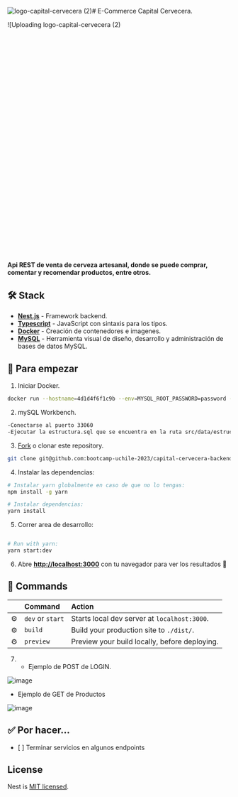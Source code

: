 ![logo-capital-cervecera (2)](https://github.com/bootcamp-uchile-2023/capital-cervecera-backend/assets/141187853/a20d2d6b-8d44-43ba-bb5d-6250034a0f61)# E-Commerce Capital Cervecera.

![Uploading logo-capital-cervecera (2)<?xml version="1.0" encoding="UTF-8"?>
<svg id="Layer_1" data-name="Layer 1" xmlns="http://www.w3.org/2000/svg" viewBox="0 0 600 600">

  <circle class="cls-4" cx="300" cy="300" r="275"/>
  <g id="Group_of_little_stars" data-name="Group of little stars">
    <polygon class="cls-3" points="193.1 334.77 191.4 340.93 190.08 334.64 183.89 332.98 190.27 332.02 191.84 325.47 193.06 332.24 199.35 333.42 193.1 334.77"/>
    <polygon class="cls-3" points="160.84 311.49 158.16 321.16 156.09 311.28 146.37 308.67 156.38 307.17 158.85 296.88 160.78 307.5 170.64 309.37 160.84 311.49"/>
    <polygon class="cls-3" points="390.44 173.93 388.54 180.78 387.08 173.78 380.19 171.94 387.29 170.87 389.04 163.58 390.4 171.11 397.39 172.43 390.44 173.93"/>
    <polygon class="cls-3" points="179.2 217.05 178.25 220.48 177.51 216.98 174.07 216.05 177.62 215.52 178.49 211.88 179.17 215.64 182.67 216.3 179.2 217.05"/>
    <polygon class="cls-3" points="368.35 241.83 367.49 244.91 366.84 241.77 363.74 240.94 366.93 240.46 367.71 237.18 368.33 240.56 371.47 241.16 368.35 241.83"/>
    <polygon class="cls-3" points="303.7 151.19 302.35 156.05 301.31 151.09 296.43 149.78 301.46 149.02 302.7 143.86 303.66 149.19 308.62 150.13 303.7 151.19"/>
    <polygon class="cls-3" points="192.31 268.89 191.51 271.75 190.9 268.82 188.03 268.05 190.99 267.61 191.72 264.56 192.29 267.71 195.21 268.26 192.31 268.89"/>
    <polygon class="cls-3" points="379.19 228.07 378.34 231.15 377.68 228.01 374.59 227.18 377.78 226.7 378.56 223.42 379.17 226.8 382.31 227.4 379.19 228.07"/>
    <polygon class="cls-3" points="416.36 283.33 415.57 286.19 414.95 283.27 412.08 282.5 415.04 282.05 415.77 279.01 416.34 282.15 419.26 282.7 416.36 283.33"/>
    <polygon class="cls-3" points="249.08 195.65 247.76 200.39 246.75 195.54 241.99 194.27 246.9 193.53 248.11 188.49 249.05 193.69 253.88 194.61 249.08 195.65"/>
    <polygon class="cls-3" points="471.52 408.4 470.67 411.48 470.01 408.34 466.92 407.51 470.11 407.03 470.89 403.75 471.51 407.14 474.65 407.73 471.52 408.4"/>
    <polygon class="cls-3" points="453.36 254.19 452.57 257.06 451.96 254.13 449.08 253.36 452.05 252.92 452.78 249.87 453.35 253.01 456.27 253.57 453.36 254.19"/>
    <polygon class="cls-3" points="431.62 347.7 430.14 353.04 429 347.58 423.63 346.14 429.16 345.31 430.53 339.63 431.59 345.49 437.04 346.52 431.62 347.7"/>
  </g>
  <path class="cls-2" d="m300,45.42c-140.6,0-254.58,113.98-254.58,254.58s113.98,254.58,254.58,254.58,254.58-113.98,254.58-254.58S440.6,45.42,300,45.42Zm0,424.14c-93.65,0-169.56-75.92-169.56-169.56s75.92-169.56,169.56-169.56,169.56,75.92,169.56,169.56-75.92,169.56-169.56,169.56Z"/>
  <g>
    <path class="cls-4" d="m162.8,136.43c-6.75-9.58-4.22-21.61,5.67-28.59,5.49-3.87,11.49-5.1,17.04-3.58l-1.65,7.68c-3.86-.95-7.44-.33-10.61,1.91-5.95,4.19-7.23,11.34-3,17.33,4.22,5.99,11.39,7.19,17.33,3,3.18-2.24,4.96-5.4,5.33-9.4l7.79,1.03c-.41,5.79-3.58,11.02-9.12,14.92-9.85,6.94-22.03,5.27-28.78-4.31Z"/>
    <path class="cls-4" d="m237.56,93.52l7.99,19.71-8.34,3.38-3.5-8.65-16.47,6.68,3.5,8.65-8.23,3.34-7.99-19.71c-4.44-10.96-.23-19.62,9.66-23.63,9.88-4.01,18.94-.73,23.38,10.23Zm-6.56,7.75l-2.09-5.15c-2.48-6.12-6.97-7.72-11.91-5.72-4.99,2.02-7.04,6.27-4.56,12.4l2.09,5.15,16.47-6.68Z"/>
    <path class="cls-4" d="m287,80.45c1.34,8.56-4.24,14.89-14.5,16.5l-7.74,1.21,1.66,10.59-8.89,1.39-6.02-38.41,16.62-2.61c10.26-1.61,17.51,2.71,18.86,11.32Zm-9,1.41c-.66-4.22-3.79-6.26-9.23-5.41l-7.24,1.14,2.09,13.33,7.24-1.14c5.43-.85,7.79-3.75,7.13-7.92Z"/>
    <path class="cls-4" d="m315.41,73.92l-.76,24.42,6.72.21-.22,7.22-22.48-.7.22-7.22,6.77.21.76-24.42-6.77-.21.22-7.22,22.48.7-.22,7.22-6.72-.21Z"/>
    <path class="cls-4" d="m365.27,85.31c-2.86-2.59-6.04-4.5-9.72-5.84l-6.51,31.03-8.8-1.85,6.51-31.03c-3.86-.24-7.59.22-11.31,1.43l-1.61-7.2c5.93-2.05,12.51-2.31,18.87-.98,6.41,1.35,12.39,4.25,16.94,8.49l-4.37,5.95Z"/>
    <path class="cls-4" d="m410.22,110.54l-8.65,19.43-8.22-3.66,3.79-8.52-16.23-7.23-3.8,8.52-8.12-3.62,8.65-19.43c4.81-10.8,13.98-13.77,23.72-9.44s13.66,13.14,8.85,23.94Zm-10.14.65l2.26-5.07c2.69-6.04.73-10.37-4.14-12.54-4.92-2.19-9.4-.72-12.09,5.31l-2.26,5.07,16.23,7.23Z"/>
    <path class="cls-4" d="m435.09,105.44l7.25,5.32-18.67,25.43,15.71,11.53-4.34,5.91-22.96-16.86,23-31.33Z"/>
  </g>
  <g>
    <path class="cls-3" d="m70.1,297.33h-5c0-8.89,3.55-14.02,3.7-14.23l.75-1.06h1.3c5.94,0,10.93,4.2,11.14,4.37l-3.24,3.81,1.62-1.9-1.62,1.91s-3.01-2.5-6.51-3.07c-.82,1.7-2.14,5.21-2.14,10.18Z"/>
    <path class="cls-3" d="m99.6,285.64h-5c0-5.93-5.49-10.86-8.09-12.86-2.6,2-8.09,6.93-8.09,12.86h-5c0-10.5,11.27-17.74,11.75-18.05l1.34-.84,1.34.84c.48.3,11.75,7.55,11.75,18.05Z"/>
    <path class="cls-3" d="m99.6,299.93h-5c0-6.95-5.48-12.15-8.09-14.23-2.6,2.08-8.09,7.28-8.09,14.23h-5c0-11.84,11.27-19.13,11.75-19.44l1.34-.85,1.34.85c.48.3,11.75,7.59,11.75,19.44Z"/>
    <path class="cls-3" d="m86.51,323.15c-18.73,0-25-16.95-25.69-25.92l-.21-2.69h2.7c13.02,0,19.97,6.79,23.2,11.42,3.23-4.63,10.18-11.42,23.2-11.42h2.7l-.21,2.69c-.69,8.96-6.96,25.92-25.69,25.92Zm-20.27-23.47c1.2,5.82,5.51,18.47,20.27,18.47,7.86,0,13.72-3.52,17.41-10.48,1.57-2.95,2.41-5.91,2.85-7.99-13.48,1.35-17.74,11.79-17.92,12.27l-2.36,6-2.31-6.01c-.18-.46-4.45-10.91-17.93-12.26Z"/>
    <path class="cls-3" d="m107.93,297.33h-5c0-4.97-1.31-8.47-2.14-10.18-3.5.57-6.48,3.04-6.51,3.07l-3.24-3.81c.21-.18,5.2-4.37,11.14-4.37h1.3l.75,1.06c.15.21,3.7,5.34,3.7,14.23Z"/>
    <rect class="cls-3" x="84.01" y="320.65" width="5" height="9.65"/>
  </g>
  <g>
    <path class="cls-3" d="m492.76,297.33h-5c0-8.89,3.55-14.02,3.7-14.23l.75-1.06h1.3c5.94,0,10.93,4.2,11.14,4.37l-3.24,3.81,1.62-1.9-1.62,1.91s-3.01-2.5-6.51-3.07c-.82,1.7-2.14,5.2-2.14,10.18Z"/>
    <path class="cls-3" d="m522.27,285.64h-5c0-5.87-5.5-10.84-8.09-12.86-2.6,2.01-8.08,6.93-8.08,12.86h-5c0-10.5,11.27-17.74,11.75-18.05l1.34-.84,1.34.84c.48.3,11.75,7.55,11.75,18.05Z"/>
    <path class="cls-3" d="m522.27,299.93h-5c0-6.99-5.48-12.17-8.08-14.23-2.6,2.07-8.09,7.28-8.09,14.23h-5c0-11.84,11.27-19.13,11.75-19.44l1.34-.85,1.34.85c.48.3,11.75,7.59,11.75,19.44Z"/>
    <path class="cls-3" d="m509.18,323.15c-18.73,0-25-16.95-25.69-25.92l-.21-2.69h2.7c13.02,0,19.97,6.79,23.2,11.42,3.23-4.63,10.18-11.42,23.2-11.42h2.7l-.21,2.69c-.69,8.96-6.96,25.92-25.69,25.92Zm-20.27-23.47c1.2,5.82,5.51,18.47,20.27,18.47s19.07-12.65,20.27-18.47c-13.49,1.35-17.75,11.79-17.94,12.27l-2.36,6-2.31-6.01c-.18-.46-4.45-10.91-17.94-12.26Z"/>
    <path class="cls-3" d="m530.6,297.33h-5c0-4.97-1.31-8.47-2.14-10.18-3.5.57-6.48,3.04-6.51,3.07l-3.24-3.81c.21-.18,5.2-4.37,11.14-4.37h1.3l.75,1.06c.15.21,3.7,5.34,3.7,14.23Z"/>
    <rect class="cls-3" x="506.68" y="320.65" width="5" height="9.65"/>
  </g>
  <g>
    <path class="cls-4" d="m100.8,384.21c10.28-5.62,21.96-1.75,27.76,8.88,3.22,5.9,3.77,11.99,1.63,17.34l-7.45-2.51c1.38-3.73,1.17-7.35-.69-10.76-3.49-6.38-10.45-8.47-16.88-4.95-6.43,3.52-8.44,10.5-4.95,16.88,1.86,3.41,4.8,5.54,8.73,6.37l-1.91,7.63c-5.71-1.06-10.54-4.81-13.79-10.75-5.78-10.58-2.74-22.49,7.55-28.11Z"/>
    <path class="cls-4" d="m143.15,469.34c-4.38-.97-9.52-4.2-13.85-8.74-8.31-8.72-9.11-16.64-4.24-21.27,3.06-2.91,7.19-3.32,11-1.58-.94-3.32,0-6.6,2.53-9.01,4.42-4.21,12.15-3.91,20.39,4.73,3.52,3.7,6.21,8.04,7.41,11.81l-6.71,2.94c-1.25-3.72-3.21-6.83-5.74-9.49-4.14-4.34-7.46-4.93-9.51-2.98-1.93,1.84-1.75,4.28,1.04,7.21l7.32,7.68-5.15,4.9-7.7-8.08c-3.07-3.22-5.99-4.03-8.16-1.96-2.13,2.03-1.59,5.5,3.05,10.37,3.14,3.3,7.48,5.99,11.31,6.79l-2.99,6.68Z"/>
    <path class="cls-4" d="m184.04,501.99l-.78-13.14-.38-.23-6.69-4.07-5.62,9.25-7.69-4.67,20.19-33.21,14.38,8.74c8.87,5.39,11.63,13.37,7.1,20.82-3.03,4.98-7.76,7.11-13.21,6.33l.96,15.2-8.26-5.02Zm9.17-31.33l-6.26-3.81-7.04,11.58,6.26,3.81c4.7,2.85,8.4,2.11,10.59-1.49,2.22-3.65,1.15-7.23-3.55-10.09Z"/>
    <path class="cls-4" d="m266.02,490.92l-26.56,33-8.57-2.36-5.83-41.94,9.37,2.58,4.02,29.91,18.95-23.58,8.62,2.38Z"/>
    <path class="cls-4" d="m312.85,528.07c-3.76,2.44-9.67,3.84-15.95,3.74-12.05-.2-18.24-5.18-18.13-11.9.07-4.22,2.68-7.45,6.59-8.95-3.03-1.66-4.7-4.63-4.64-8.13.1-6.11,5.74-11.4,17.68-11.21,5.11.08,10.09,1.22,13.61,3l-2.61,6.85c-3.53-1.72-7.12-2.5-10.79-2.56-6-.1-8.75,1.86-8.8,4.69-.04,2.67,1.82,4.25,5.87,4.32l10.61.17-.12,7.11-11.16-.18c-4.44-.07-7.08,1.44-7.13,4.44-.05,2.94,2.81,4.99,9.53,5.1,4.55.07,9.52-1.12,12.77-3.29l2.67,6.82Z"/>
    <path class="cls-4" d="m332.84,509.55c-2.9-11.35,3.75-21.7,15.48-24.69,6.51-1.66,12.55-.68,17.2,2.72l-4.28,6.59c-3.27-2.26-6.83-2.96-10.59-2-7.05,1.8-10.79,8.02-8.98,15.13,1.81,7.1,8.08,10.78,15.13,8.98,3.77-.96,6.56-3.28,8.33-6.88l6.91,3.74c-2.44,5.26-7.27,9.02-13.83,10.69-11.68,2.98-22.46-2.92-25.36-14.27Z"/>
    <path class="cls-4" d="m425.79,489.48c-2.01,4-6.4,8.2-11.87,11.29-10.5,5.92-18.36,4.75-21.66-1.11-2.07-3.68-1.46-7.78,1.16-11.05-3.45.1-6.4-1.62-8.12-4.67-3-5.32-.81-12.74,9.59-18.61,4.45-2.51,9.32-4.05,13.26-4.29l1.21,7.22c-3.91.29-7.41,1.44-10.6,3.24-5.22,2.95-6.61,6.02-5.22,8.49,1.31,2.32,3.72,2.75,7.25.76l9.24-5.21,3.49,6.19-9.72,5.48c-3.87,2.18-5.38,4.82-3.91,7.43,1.45,2.56,4.94,2.89,10.8-.42,3.97-2.24,7.64-5.78,9.36-9.29l5.75,4.54Z"/>
    <path class="cls-4" d="m467.48,457.8l-12.94-2.46-.32.31-5.58,5.49,7.59,7.72-6.41,6.31-27.26-27.71,11.99-11.8c7.4-7.28,15.81-8,21.93-1.79,4.09,4.16,4.99,9.27,2.91,14.36l14.98,2.79-6.89,6.78Zm-28.14-16.56l-5.22,5.14,9.5,9.66,5.22-5.14c3.92-3.86,4.11-7.62,1.15-10.63-3-3.05-6.73-2.88-10.65.97Z"/>
    <path class="cls-4" d="m491.12,386.11l18.53,10.43-4.41,7.84-8.13-4.58-8.72,15.48,8.13,4.58-4.36,7.74-18.53-10.43c-10.31-5.8-12.4-15.2-7.17-24.49s14.36-12.37,24.66-6.57Zm-.3,10.15l-4.84-2.72c-5.76-3.24-10.26-1.7-12.87,2.95-2.64,4.69-1.6,9.29,4.16,12.54l4.84,2.72,8.72-15.48Z"/>
  </g>
  <g id="UIeOHn">
    <g>
      <path class="cls-2" d="m238.56,398.43c-2.61,0-6.37-2.02-9.08-3.76-5.52-3.55-8.46-8.93-8.48-15.53-.09-29.97-.08-59.94-.04-89.91,0-1.84-.34-2.71-2.36-3.23-6.49-1.66-11.08-7.58-11.15-14.59-.14-14.74-.3-29.49.03-44.23.33-14.57,13.66-24.06,27.8-20.29.39.1.79.17,1.26.26,2.61-11.39,9.25-18.86,20.87-20.97,10.09-1.83,18.14,1.91,25.48,11.24.61-.24,1.29-.51,1.97-.79,9.9-4.07,20.84-1.66,28.06,6.27,1.04,1.14,1.84,1.31,3.34.81,8.85-2.95,17.98.02,24.05,7.67,5.21,6.56,5.65,15.82,1.16,23.59-.33.57-.49,1.38-.41,2.04.26,2.1.88,4.18.96,6.28.16,4.14.05,8.28.05,12.63.89.05,1.62.12,2.35.12,7.06,0,14.13.12,21.18-.02,16.39-.32,23.77,9.68,26.14,22.26.59,3.11.85,6.32.87,9.49.08,18.34.04,36.69.03,55.03,0,5.36-.71,10.62-2.59,15.67-3.82,10.27-11.8,15.64-23.45,15.73-7.34.06-14.68.01-22.02.01-.75,0-1.5,0-2.31,0-.2,2.79-.11,5.45-.62,7.98-1.7,8.42-6.95,13.56-15.21,15.71-.51.13-1.01.35-1.51.52h-86.41Zm.39-137.45c0,3.34.04,6.51,0,9.67-.09,6.07-2.63,10.75-7.86,13.98-.6.37-1.14,1.36-1.15,2.07-.07,30.67-.11,61.33-.08,92,0,5.88,5.13,10.76,11,10.75,18.42-.03,36.83-.08,55.25-.09,8.65,0,17.31.09,25.96.11,5.36.01,9.94-3.72,10.87-9.01.33-1.88.22-3.85.22-5.78,0-43.75-.01-87.5.06-131.25,0-2.16-.61-2.67-2.67-2.61-5.6.14-11.21.05-16.82.05-2.06,0-4.13,0-6.35,0,.14,13.22-5.22,22.94-17.99,26.87-11.89,3.66-21.51-.74-28.81-10.7-6.51,4.91-13.62,6.36-21.61,3.94Zm-22.54-11.88c0,6.99-.02,13.98.02,20.97,0,1.16.06,2.38.42,3.47,1.01,3.1,4.1,4.89,7.36,4.41,3.13-.46,5.58-3.16,5.62-6.49.08-5.67.02-11.35.05-17.03,0-.89.05-1.82.3-2.66.79-2.77,3.77-4.01,6.29-2.65.78.42,1.47,1.03,2.19,1.56,5.93,4.38,14.51,2.82,18.36-3.4,1.32-2.13,2.59-4.23,5.56-3.77,2.88.45,3.44,2.84,4.12,5.13,2.28,7.61,9.34,12.02,17.7,11.11,7.01-.77,13.03-7.1,13.56-14.39.18-2.48.11-4.98.13-7.47.03-4.44,1.59-6.03,5.97-6.03,8.93,0,17.86-.06,26.79.05,1.66.02,2.52-.64,3.25-1.93,2.73-4.78,1.89-10.72-2.11-14.69-4.03-4-10.3-4.77-15.32-1.88-4.19,2.41-5.86,1.97-8.44-2.19-3.59-5.79-10.39-8.88-16.96-7.21-2.67.67-5.13,2.24-7.62,3.53-2.51,1.3-5.01.7-6.37-1.76-.37-.66-.63-1.38-.92-2.08-4.14-9.83-16.89-12.94-25-6.03-5.41,4.61-6.83,10.46-5.15,17.23.55,2.23-.12,3.98-1.82,5.06-1.82,1.16-3.67.98-5.53-.54-.91-.74-1.74-1.61-2.72-2.23-4.2-2.66-8.6-2.95-12.99-.61-4.48,2.38-6.68,6.3-6.72,11.35-.06,7.06-.01,14.12-.02,21.18Zm125.8,116.04c9.16,0,18.09.23,27.01-.08,5.67-.2,9.6-3.49,11.87-8.71,1.94-4.47,2.5-9.17,2.5-13.98.02-18,.12-36,0-54-.02-3.7-.44-7.48-1.3-11.07-1.98-8.26-7.24-12.17-15.71-12.18-7.41-.01-14.82,0-22.23,0-.67,0-1.34,0-2.12,0v15.94c3.49,0,6.86-.02,10.23,0,9.04.08,14.33,4.37,16.21,13.19.33,1.55.62,3.15.62,4.72-.02,11.56.12,23.12-.27,34.67-.26,7.81-4.77,13.33-11.5,14.99-2.05.5-4.25.45-6.39.5-2.95.08-5.9.02-8.93.02v16.01Zm.07-24.94c4.05,0,7.92.08,11.78-.03,2.69-.07,4.58-1.54,5.4-4.1.46-1.43.82-2.96.83-4.45.07-10.99.07-21.99,0-32.98-.01-1.55-.4-3.16-.91-4.64-.75-2.19-2.39-3.67-4.75-3.76-4.06-.14-8.12-.04-12.34-.04v50Z"/>
      <path class="cls-2" d="m253.95,319.6c0,11.76,0,23.52,0,35.28,0,.76.03,1.53-.09,2.28-.36,2.28-2.26,3.91-4.44,3.88-2.12-.02-3.86-1.52-4.28-3.77-.15-.81-.21-1.64-.21-2.47-.01-23.45,0-46.9,0-70.36,0-4.07,1.53-6.19,4.47-6.24,3.01-.05,4.56,2.08,4.56,6.31,0,11.69,0,23.38,0,35.07Z"/>
      <path class="cls-2" d="m266.36,319.61c0-12.04-.01-24.07,0-36.11,0-3.6,2.07-5.64,5.14-5.19,1.93.28,3.13,1.41,3.58,3.26.23.93.26,1.92.26,2.88.01,23.45.01,46.9,0,70.35,0,.69-.01,1.39-.11,2.07-.35,2.56-2.24,4.28-4.56,4.18-2.38-.1-4.22-1.9-4.28-4.49-.1-4.29-.04-8.58-.04-12.86,0-8.02,0-16.05,0-24.07Z"/>
      <path class="cls-2" d="m287.68,319.51c0-11.69,0-23.38.01-35.07,0-.96.08-1.94.29-2.87.45-2,2.16-3.32,4.19-3.35,1.93-.03,3.68,1.16,4.2,3.05.27.98.33,2.04.34,3.07.02,23.52.01,47.04.01,70.56,0,4.02-1.62,6.19-4.56,6.14-2.93-.05-4.48-2.2-4.48-6.25,0-11.76,0-23.52,0-35.28Z"/>
      <path class="cls-2" d="m317.91,319.62c0,11.76,0,23.52,0,35.28,0,.76.02,1.53-.11,2.27-.4,2.3-2.28,3.9-4.45,3.86-2.12-.04-3.84-1.54-4.26-3.79-.14-.74-.2-1.51-.2-2.26,0-23.59-.01-47.18,0-70.77,0-3.33,1.08-5.22,3.26-5.82,3.03-.82,5.59,1.14,5.74,4.49.1,2.14.02,4.29.02,6.43,0,10.1,0,20.2,0,30.3Z"/>
    </g>
  </g>
  <g>
    <g>
      <path class="cls-1" d="m369.21,365.05c5.67-.2,9.6-3.49,11.87-8.71,1.12-2.57,1.76-5.22,2.12-7.92-4.39-2.87-8.81-5.65-16.28-6.86-1.99,3.56-5.27,6.04-9.4,7.05-2.05.5-4.25.45-6.39.5-2.95.08-5.9.02-8.93.02v16.01c9.16,0,18.09.23,27.01-.08Z"/>
      <path class="cls-1" d="m411.06,356.85c-9,0-14.86-1.49-19.46-3.56-.38,1.75-.88,3.48-1.51,5.19-3.82,10.27-11.8,15.64-23.45,15.73-7.34.06-14.68.01-22.01.01-.75,0-1.5,0-2.31,0-.2,2.79-.11,5.45-.62,7.98-.06.29-.13.57-.2.85,4.81-1.41,10.28-2.34,16.87-2.34,27.27,0,23.28,15.93,52.7,15.93,19.6,0,25.6-7.07,35.94-11.79,7.81-13.54,13.79-28.27,17.63-43.84-25.31,1.22-25.37,15.84-53.56,15.84Z"/>
      <path class="cls-1" d="m221.89,385.02c-.58-1.83-.88-3.8-.89-5.89-.03-11.17-.04-22.33-.05-33.5-10.84,4.7-17.49,11.21-31.4,11.21-20.87,0-36.94-14.65-54.18-15.85,3.94,15.99,10.15,31.08,18.26,44.92,11.04,4.65,22.49,10.72,35.92,10.72,14.31,0,20.94-6.9,32.34-11.62Z"/>
    </g>
    <path class="cls-1" d="m358.37,415.71c-27.27,0-35.54,15.93-56.37,15.93s-26.66-15.93-56.68-15.93-33.56,14.39-52.68,15.81c22.27,18.24,49.28,30.92,78.89,35.93,9.26,1.57,18.77,2.39,28.48,2.39s19.22-.83,28.48-2.39c29.6-5.01,56.59-17.68,78.86-35.91-25.38-1.3-22.93-15.83-48.98-15.83Z"/>
    <path class="cls-4" d="m411.06,396.64c-29.41,0-25.43-15.93-52.7-15.93-6.58,0-12.06.93-16.87,2.34-1.88,7.91-7.03,12.78-15.01,14.86-.51.13-1.01.35-1.51.52h-86.41c-2.61,0-6.37-2.02-9.08-3.76-3.77-2.42-6.34-5.71-7.59-9.65-11.41,4.72-18.03,11.62-32.34,11.62-13.43,0-24.87-6.07-35.92-10.72,10.22,17.43,23.45,32.87,39,45.6,19.12-1.42,24.14-15.81,52.68-15.81,30.03,0,35.85,15.93,56.68,15.93s29.11-15.93,56.37-15.93,23.6,14.53,48.98,15.83c15.87-13,29.35-28.82,39.66-46.69-10.34,4.72-16.34,11.79-35.94,11.79Z"/>
  </g>
</svg>


#### Api REST de venta de cerveza artesanal, donde se puede comprar, comentar y recomendar productos, entre otros.  

## 🛠️ Stack

- [**Nest.js**](https://nestjs.com/) - Framework backend.
- [**Typescript**](https://www.typescriptlang.org/) - JavaScript con sintaxis para los tipos.
- [**Docker**](https://www.docker.com/products/docker-desktop/) - Creación de contenedores e imagenes.
- [**MySQL**](https://www.mysql.com/products/workbench/) - Herramienta visual de diseño, desarrollo y administración de bases de datos MySQL.

## 🚀 Para empezar

1. Iniciar Docker.

```bash
docker run --hostname=4d1d4f6f1c9b --env=MYSQL_ROOT_PASSWORD=password --env=PATH=/usr/local/sbin:/usr/local/bin:/usr/sbin:/usr/bin:/sbin:/bin --env=GOSU_VERSION=1.16 --env=MYSQL_MAJOR=innovation --env=MYSQL_VERSION=8.1.0-1.el8 --env=MYSQL_SHELL_VERSION=8.0.34-1.el8 --volume=/var/lib/mysql -p 33060:3306 --restart=no --runtime=runc -d mysql
```

2. mySQL Workbench.

```bash
-Conectarse al puerto 33060
-Ejecutar la estructura.sql que se encuentra en la ruta src/data/estructura.sql. ( contiene tabla, relaciones y seeds basicos).
```
   
3. [Fork]() o clonar este repository.

```bash
git clone git@github.com:bootcamp-uchile-2023/capital-cervecera-backend.git
```

4. Instalar las dependencias:

```bash
# Instalar yarn globalmente en caso de que no lo tengas:
npm install -g yarn

# Instalar dependencias:
yarn install


```

5. Correr area de desarrollo:

```bash

# Run with yarn:
yarn start:dev
```

6. Abre [**http://localhost:3000**](http://localhost:3000/) con tu navegador para ver los resultados 🚀


## 🧞 Commands

|     | Command          | Action                                        |
| :-- | :--------------- | :-------------------------------------------- |
| ⚙️  | `dev` or `start` | Starts local dev server at `localhost:3000`.  |
| ⚙️  | `build`          | Build your production site to `./dist/`.      |
| ⚙️  | `preview`        | Preview your build locally, before deploying. |



7. - Ejemplo de POST de  LOGIN.
   
![image](https://github.com/bootcamp-uchile-2023/capital-cervecera-backend/assets/141187853/3ec40785-cd2d-4eae-87f2-c08f5fa820f7)


  - Ejemplo de GET de Productos

![image](https://github.com/bootcamp-uchile-2023/capital-cervecera-backend/assets/141187853/f6c2b197-a0ab-4094-a3de-f7155eeaf6f1)






## ✅ Por hacer...

- [ ] Terminar servicios en algunos endpoints


## License

Nest is [MIT licensed](LICENSE).
